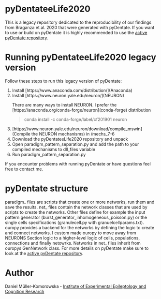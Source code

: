 # pyDentateeLife2020

This is a legacy repository dedicated to the reproducibility of our findings from Braganza et al. 2020 that were generated with pyDentate. If you want to use or build on pyDentate it is highly recommended to use the [active pyDentate repository](https://github.com/danielmk/pyDentate).

# Running pyDentateeLife2020 legacy version

Follow these steps to run this legacy version of pyDentate:
<ol>
<li>Install [https://www.anaconda.com/distribution/](Anaconda)</li>
<li>Install [https://www.neuron.yale.edu/neuron/](NEURON)</li>
  <p>There are many ways to install NEURON. I prefer the [https://anaconda.org/conda-forge/neuron](conda-forge) distribution<blockquote>
        <p>conda install -c conda-forge/label/cf201901 neuron</p>
    </blockquote></p>
<li>[https://www.neuron.yale.edu/neuron/download/compile_mswin](Compile the NEURON mechanisms) in /mechs_7-6</li>
<li>Download the pyDentateeLife2020 repository and unpack</li>
<li>Open paradigm_pattern_separation.py and add the path to your compiled mechanisms to dll_files variable</li>
<li>Run paradigm_pattern_separation.py</li>
</ol>
If you encounter problems with running pyDentate or have questions feel free to contact me.

# pyDentate structure

paradigm_ files are scripts that create one or more networks, run them and save the results. net_ files contain the network classes that are used by scripts to create the networks. Other files define for example the input pattern generator (burst_generator_inhomogeneous_poisson.py) or the single cells specifications (granulecell.py with granuelcellparams.txt). ouropy provides a backend for the networks by defining the logic to create and connect networks. I custom made ouropy to move away from NEURONS Section logic to a higher-level logic of cells, populations, connections and finally netowrks. Networks in net_ files inherit from ouropys GenNetwork class. For more details on pyDentate make sure to look at the [active pyDentate repository](https://github.com/danielmk/pyDentate).

# Author

Daniel Müller-Komorowska - [Institute of Experimental Epileptology and Cognition Research](https://eecr-bonn.de/)
